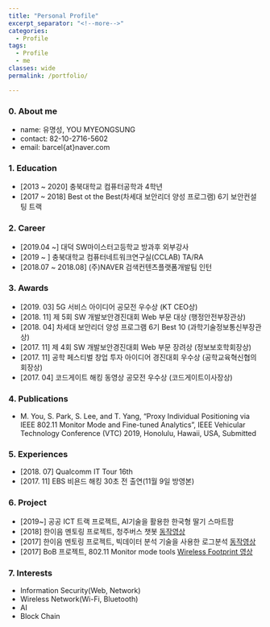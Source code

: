 ```yaml
---
title: "Personal Profile"
excerpt_separator: "<!--more-->"
categories:
  - Profile
tags:
  - Profile
  - me
classes: wide
permalink: /portfolio/

---
```

### 0. About me
  - name: 유명성, YOU MYEONGSUNG
  - contact: 82-10-2716-5602
  - email: barcel{at}naver.com

### 1. Education
  - [2013 ~ 2020] 충북대학교 컴퓨터공학과 4학년
  - [2017 ~ 2018] Best ot the Best(차세대 보안리더 양성 프로그램) 6기 보안컨설팅 트랙

### 2. Career
  - [2019.04 ~] 대덕 SW마이스터고등학교 방과후 외부강사
  - [2019 ~ ] 충북대학교 컴퓨터네트워크연구실(CCLAB) TA/RA
  - [2018.07 ~ 2018.08] (주)NAVER 검색컨텐츠플랫폼개발팀 인턴

### 3. Awards
  - [2019. 03] 5G 서비스 아이디어 공모전 우수상 (KT CEO상)
  - [2018. 11] 제 5회 SW 개발보안경진대회 Web 부문 대상 (행정안전부장관상)
  - [2018. 04] 차세대 보안리더 양성 프로그램 6기 Best 10 (과학기술정보통신부장관상)
  - [2017. 11] 제 4회 SW 개발보안경진대회 Web 부문 장려상 (정보보호학회장상)
  - [2017. 11] 공학 페스티벌 창업 투자 아이디어 경진대회 우수상 (공학교육혁신협의회장상)
  - [2017. 04] 코드게이트 해킹 동영상 공모전 우수상 (코드게이트이사장상)

### 4. Publications
  - M. You, S. Park, S. Lee, and T. Yang, “Proxy Individual Positioning via IEEE 802.11 Monitor Mode and Fine-tuned Analytics”, IEEE Vehicular Technology Conference (VTC) 2019, Honolulu, Hawaii, USA, Submitted

### 5. Experiences
  - [2018. 07] Qualcomm IT Tour 16th
  - [2017. 11] EBS 비욘드 해킹 30초 전 출연(11월 9일 방영본)

### 6. Project
  - [2019~] 공공 ICT 트랙 프로젝트, AI기술을 활용한 한국형 딸기 스마트팜
  - [2018] 한이음 멘토링 프로젝트, 청주버스 챗봇 [동작영상](https://www.youtube.com/watch?v=Aj3q7wahONU)
  - [2017] 한이음 멘토링 프로젝트, 빅데이터 분석 기술을 사용한 로그분석 [동작영상](https://www.youtube.com/watch?v=zdMtmL-eGdA)
  - [2017] BoB 프로젝트, 802.11 Monitor mode tools [Wireless Footprint 영상](https://www.youtube.com/watch?v=RZrJAW5xc8o)

### 7. Interests
  - Information Security(Web, Network)
  - Wireless Network(Wi-Fi, Bluetooth)
  - AI
  - Block Chain
